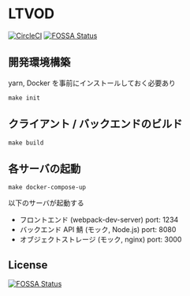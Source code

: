 # LTVOD

[![CircleCI](https://circleci.com/gh/0918nobita/LTVOD/tree/master.svg?style=svg&circle-token=c8b93630f04d2834afbcd86f5043345e4cfb6d90)](https://circleci.com/gh/0918nobita/LTVOD/tree/master) [![FOSSA Status](https://app.fossa.io/api/projects/git%2Bgithub.com%2F0918nobita%2FLTVOD.svg?type=shield)](https://app.fossa.io/projects/git%2Bgithub.com%2F0918nobita%2FLTVOD?ref=badge_shield)

## 開発環境構築

yarn, Docker を事前にインストールしておく必要あり

```
make init
```

## クライアント / バックエンドのビルド

```
make build
```

## 各サーバの起動

```
make docker-compose-up
```

以下のサーバが起動する

- フロントエンド (webpack-dev-server) port: 1234
- バックエンド API 鯖 (モック, Node.js) port: 8080
- オブジェクトストレージ (モック, nginx) port: 3000

## License

[![FOSSA Status](https://app.fossa.io/api/projects/git%2Bgithub.com%2F0918nobita%2FLTVOD.svg?type=large)](https://app.fossa.io/projects/git%2Bgithub.com%2F0918nobita%2FLTVOD?ref=badge_large)
